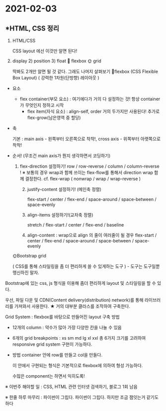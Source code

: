 # 2021-02-03

## *HTML, CSS 정리

1. HTML/CSS

   CSS layout 에선 이것만 알면 된다!
   
1. display 2) position 3) float 🍨 flexbox 🌞 grid
   
   딱봐도 2개만 알면 될 것 같다. 그래도 나머지 살펴보기 🍨flexbox (CSS Flexible Box Layout) ( 강력한 1차원(단방향) 레이아웃 )
   
- 요소
   
  - flex container(부모 요소) : 여기에다가 거의 다 설정하는 것! 항상 container가 무엇인지 정하고 시작
     - flex item(자식 요소) : align-self, order 거의 두가지만 사용된다! 추가로 flex-grow(남은영역 중 할당)
   
- 축
   
  기본 : main axis - 왼쪽부터 오른쪽으로 착착!, cross axis - 위쪽부터 아랫쪽으로 착착!
   
- 순서! (무조건 main axis가 뭔지 생각하면서 코딩하기)
   
  1. flex-direction 설정하기! row / row-reverse / column / column-reverse ! ※ 보통의 경우 wrap과 함께 쓰이는 flex-flow를 통해서 direction wrap 함께 결정한다. cf. flex-wrap ( nonwrap / wrap / wrap-reverse )
   
     2. justify-content 설정하기! (메인축 정렬)
   
        flex-start / center / flex-end / space-around / space-between / space-evenly

     3. align-items 설정하기!(교차축 정렬)

        stretch / flex-start / center / flex-end / baseline

     4. align-content : wrap으로 align 의 줄이 여러줄이 될 경우 flex-start / center / flex-end / space-around / space-between / space-evenly

   🌞Bootstrap grid

   ( CSS를 통해 스타일링을 좀 더 편리하게 쓸 수 있게하는 도구 ) - 도구는 도구일뿐 맹신하진 말자.
   
Bootstrap에 있는 css, js 형식을 이용해 좀더 편리하게 layout 및 스타일링을 할 수 있다.
   
우선, 파일 다운 및 CDN(Content delivery(distribution) network)를 통해 라이브러리를 가져와서 사용한다. ★ 거의 대부분 클라스를 조작하여 구축한다.
   
   Grid System : flexbox를 바탕으로 만들어진 layout 구축 방법
   
   - 12개의 column : 약수가 많아 가장 다양한 칸을 나눌 수 있음
   
   - 6개의 grid breakpoints : xs sm md lg xl xxl 총 6가지 크기를 고려하여 responsive grid system 구현이 가능하다.
   
   - 방법 container 안에 row를 만들고 col을 만들다.
   
     이 안에서 구현되는 형식은 기본적으로 flexbox에 의하여 형성 가능하다.
   
     수많은 component는 하면서 익히도록!

※ 이번주 해야할 일
:  CSS, HTML 관련 인터넷 검색하기, 블로그 1회 남음

※ 한줄 하루 마무리
: 파이썬이 그립다. 파이썬이 그립다. 하지만 조금 잼잇는거 같기도 하다





